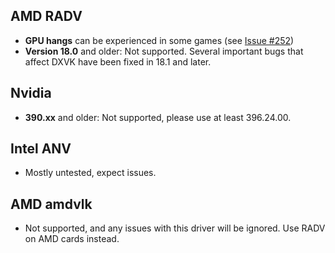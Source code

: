 ## AMD RADV
- **GPU hangs** can be experienced in some games (see [Issue #252](https://github.com/doitsujin/dxvk/issues/252))
- **Version 18.0** and older: Not supported. Several important bugs that affect DXVK have been fixed in 18.1 and later.

## Nvidia
- **390.xx** and older: Not supported, please use at least 396.24.00.

## Intel ANV
- Mostly untested, expect issues.

## AMD amdvlk
- Not supported, and any issues with this driver will be ignored. Use RADV on AMD cards instead.